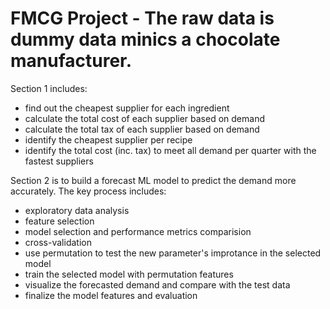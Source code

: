 # FMCG Project - The raw data is dummy data minics a chocolate manufacturer. 
Section 1 includes: 
- find out the cheapest supplier for each ingredient 
- calculate the total cost of each supplier based on demand 
- calculate the total tax of each supplier based on demand 
- identify the cheapest supplier per recipe 
- identify the total cost (inc. tax) to meet all demand per quarter with the fastest suppliers

Section 2 is to build a forecast ML model to predict the demand more accurately. 
The key process includes: 
- exploratory data analysis
- feature selection
- model selection and performance metrics comparision
- cross-validation 
- use permutation to test the new parameter's improtance in the selected model
- train the selected model with permutation features   
- visualize the forecasted demand and compare with the test data
- finalize the model features and evaluation 
